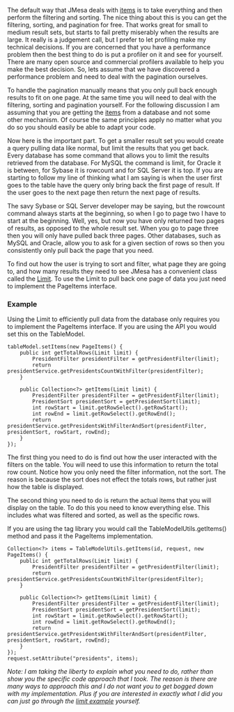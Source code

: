 The default way that JMesa deals with [items](Items.md) is to take everything and then perform the filtering and sorting. The nice thing about this is you can get the filtering, sorting, and pagination for free. That works great for small to medium result sets, but starts to fail pretty miserably when the results are large. It really is a judgement call, but I prefer to let profiling make my technical decisions. If you are concerned that you have a performance problem then the best thing to do is put a profiler on it and see for yourself. There are many open source and commercial profilers available to help you make the best decision. So, lets assume that we have discovered a performance problem and need to deal with the pagination ourselves.

To handle the pagination manually means that you only pull back enough results to fit on one page. At the same time you will need to deal with the filtering, sorting and pagination yourself. For the following discussion I am assuming that you are getting the [items](Items.md) from a database and not some other mechanism. Of course the same principles apply no matter what you do so you should easily be able to adapt your code.

Now here is the important part. To get a smaller result set you would create a query pulling data like normal, but limit the results that you get back. Every database has some command that allows you to limit the results retrieved from the database. For MySQL the command is limit, for Oracle it is between, for Sybase it is rowcount and for SQL Server it is top. If you are starting to follow my line of thinking what I am saying is when the user first goes to the table have the query only bring back the first page of result. If the user goes to the next page then return the next page of results.

The savy Sybase or SQL Server developer may be saying, but the rowcount command always starts at the beginning, so when I go to page two I have to start at the beginning. Well, yes, but now you have only returned two pages of results, as opposed to the whole result set. When you go to page three then you will only have pulled back three pages. Other databases, such as MySQL and Oracle, allow you to ask for a given section of rows so then you consistently only pull back the page that you need.

To find out how the user is trying to sort and filter, what page they are going to, and how many results they need to see JMesa has a convenient class called the [Limit](Limit.md). To use the Limit to pull back one page of data you just need to implement the PageItems interface.

### Example ###

Using the Limit to efficiently pull data from the database only requires you to implement the PageItems interface. If you are using the API you would set this on the TableModel.

```
tableModel.setItems(new PageItems() {
    public int getTotalRows(Limit limit) {
        PresidentFilter presidentFilter = getPresidentFilter(limit);
        return presidentService.getPresidentsCountWithFilter(presidentFilter);
    }

    public Collection<?> getItems(Limit limit) {
        PresidentFilter presidentFilter = getPresidentFilter(limit);
        PresidentSort presidentSort = getPresidentSort(limit);
        int rowStart = limit.getRowSelect().getRowStart();
        int rowEnd = limit.getRowSelect().getRowEnd();
        return presidentService.getPresidentsWithFilterAndSort(presidentFilter, presidentSort, rowStart, rowEnd);
    }
});
```


The first thing you need to do is find out how the user interacted with the filters on the table. You will need to use this information to return the total row count. Notice how you only need the filter information, not the sort. The reason is because the sort does not effect the totals rows, but rather just how the table is displayed.

The second thing you need to do is return the actual items that you will display on the table. To do this you need to know everything else. This includes what was filtered and sorted, as well as the specific rows.

If you are using the tag library you would call the TableModelUtils.getItems() method and pass it the PageItems implementation.

```
Collection<?> items = TableModelUtils.getItems(id, request, new PageItems() {
    public int getTotalRows(Limit limit) {
        PresidentFilter presidentFilter = getPresidentFilter(limit);
        return presidentService.getPresidentsCountWithFilter(presidentFilter);
    }

    public Collection<?> getItems(Limit limit) {
        PresidentFilter presidentFilter = getPresidentFilter(limit);
        PresidentSort presidentSort = getPresidentSort(limit);
        int rowStart = limit.getRowSelect().getRowStart();
        int rowEnd = limit.getRowSelect().getRowEnd();
        return presidentService.getPresidentsWithFilterAndSort(presidentFilter, presidentSort, rowStart, rowEnd);
    }
});
request.setAttribute("presidents", items);
```

_Note: I am taking the liberty to explain what you need to do, rather than show you the specific code approach that I took. The reason is there are many ways to approach this and I do not want you to get bogged down with my implementation. Plus if you are interested in exactly what I did you can just go through the [limit example](http://code.google.com/p/jmesa/source/browse/trunk/jmesaWeb/src/org/jmesaweb/controller/LimitPresidentController.java) yourself._
